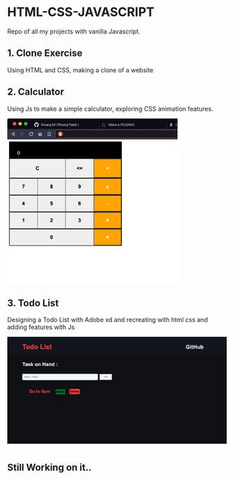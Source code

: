 # HTML-CSS-JAVASCRIPT

Repo of all my projects with vanilla Javascript.

## 1. Clone Exercise

Using HTML and CSS, making a clone of a website

## 2. Calculator

Using Js to make a simple calculator, exploring CSS animation features.

![p-2-400-380](https://github.com/Nisarg38/HTML-CSS-JAVASCRIPT/blob/main/images/p-2-400-380.png)

## 3. Todo List

Designing a Todo List with Adobe xd and recreating with html css and adding features with Js 

![todo-400](https://github.com/Nisarg38/HTML-CSS-JAVASCRIPT/blob/main/images/todo-400.jpg)

#

## Still Working on it..
